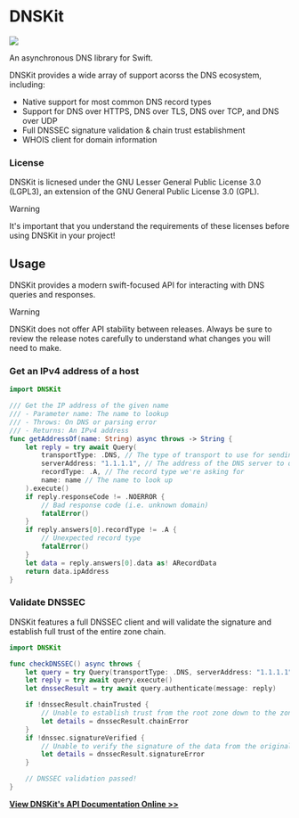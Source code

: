 # DNSKit

[![](https://img.shields.io/endpoint?url=https%3A%2F%2Fswiftpackageindex.com%2Fapi%2Fpackages%2Fdns-inspector%2Fdnskit%2Fbadge%3Ftype%3Dswift-versions)](https://swiftpackageindex.com/dns-inspector/dnskit)

An asynchronous DNS library for Swift.

DNSKit provides a wide array of support acorss the DNS ecosystem, including:

- Native support for most common DNS record types
- Support for DNS over HTTPS, DNS over TLS, DNS over TCP, and DNS over UDP
- Full DNSSEC signature validation & chain trust establishment
- WHOIS client for domain information

### License

DNSKit is licnesed under the GNU Lesser General Public License 3.0 (LGPL3), an extension of the GNU General Public License 3.0 (GPL).

> [!WARNING]  
> It's important that you understand the requirements of these licenses before using DNSKit in your project!

## Usage

DNSKit provides a modern swift-focused API for interacting with DNS queries and responses.

> [!WARNING]  
> DNSKit does not offer API stability between releases. Always be sure to review the release notes carefully to understand what changes you will need to make.

### Get an IPv4 address of a host

```swift
import DNSKit

/// Get the IP address of the given name
/// - Parameter name: The name to lookup
/// - Throws: On DNS or parsing error
/// - Returns: An IPv4 address
func getAddressOf(name: String) async throws -> String {
    let reply = try await Query(
        transportType: .DNS, // The type of transport to use for sending the request, in this case plain DNS
        serverAddress: "1.1.1.1", // The address of the DNS server to query
        recordType: .A, // The record type we're asking for
        name: name // The name to look up
    ).execute()
    if reply.responseCode != .NOERROR {
        // Bad response code (i.e. unknown domain)
        fatalError()
    }
    if reply.answers[0].recordType != .A {
        // Unexpected record type
        fatalError()
    }
    let data = reply.answers[0].data as! ARecordData
    return data.ipAddress
}
```

### Validate DNSSEC

DNSKit features a full DNSSEC client and will validate the signature and establish full trust of the entire zone chain.

```swift
import DNSKit

func checkDNSSEC() async throws {
    let query = try Query(transportType: .DNS, serverAddress: "1.1.1.1", recordType: .A, name: "example.com")
    let reply = try await query.execute()
    let dnssecResult = try await query.authenticate(message: reply)

    if !dnssecResult.chainTrusted {
        // Unable to establish trust from the root zone down to the zone in the query
        let details = dnssecResult.chainError
    }
    if !dnssec.signatureVerified {
        // Unable to verify the signature of the data from the original reply
        let details = dnssecResult.signatureError
    }

    // DNSSEC validation passed!
}
```

[**View DNSKit's API Documentation Online >>**](https://swiftpackageindex.com/dns-inspector/dnskit/documentation/dnskit)
